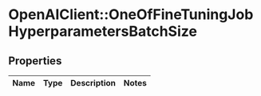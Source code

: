 # OpenAIClient::OneOfFineTuningJobHyperparametersBatchSize

## Properties
Name | Type | Description | Notes
------------ | ------------- | ------------- | -------------

